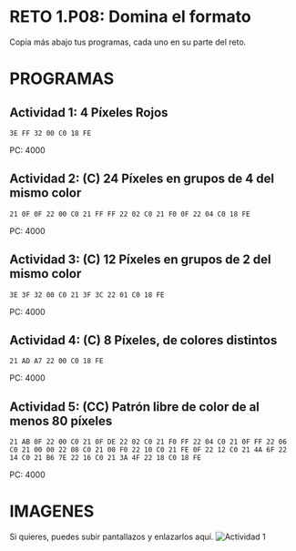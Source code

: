 # RETO 1.P08: Domina el formato
Copia más abajo tus programas, cada uno en su parte del reto.

# PROGRAMAS

## Actividad 1: 4 Píxeles Rojos
```
3E FF 32 00 C0 18 FE
```
PC: 4000

## Actividad 2: (C) 24 Píxeles en grupos de 4 del mismo color
```
21 0F 0F 22 00 C0 21 FF FF 22 02 C0 21 F0 0F 22 04 C0 18 FE
```
PC: 4000

## Actividad 3: (C) 12 Píxeles en grupos de 2 del mismo color
```
3E 3F 32 00 C0 21 3F 3C 22 01 C0 18 FE
```
PC: 4000

## Actividad 4: (C) 8 Píxeles, de colores distintos
```
21 AD A7 22 00 C0 18 FE
```
PC: 4000
## Actividad 5: (CC) Patrón libre de color de al menos 80 píxeles
```
21 AB 0F 22 00 C0 21 0F DE 22 02 C0 21 F0 FF 22 04 C0 21 0F FF 22 06 C0 21 00 00 22 08 C0 21 00 F0 22 10 C0 21 FE 0F 22 12 C0 21 4A 6F 22 14 C0 21 B6 7E 22 16 C0 21 3A 4F 22 18 C0 18 FE
```
PC: 4000

# IMAGENES
Si quieres, puedes subir pantallazos y enlazarlos aquí.
![Actividad 1](/pixelrojo.png)

